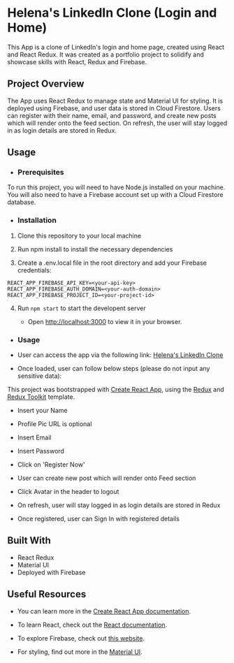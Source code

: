 # Helena's LinkedIn Clone (Login and Home)

This App is a clone of LinkedIn's login and home page, created using React and React Redux. It was created as a portfolio project to solidify and showcase skills with React, Redux and Firebase.

## Project Overview

The App uses React Redux to manage state and Material UI for styling. It is deployed using Firebase, and user data is stored in Cloud Firestore. Users can register with their name, email, and password, and create new posts which will render onto the feed section. On refresh, the user will stay logged in as login details are stored in Redux.

## Usage

- ### Prerequisites

To run this project, you will need to have Node.js installed on your machine. You will also need to have a Firebase account set up with a Cloud Firestore database.

- ### Installation

1. Clone this repository to your local machine

2. Run npm install to install the necessary dependencies

3. Create a .env.local file in the root directory and add your Firebase credentials:

```
REACT_APP_FIREBASE_API_KEY=<your-api-key>
REACT_APP_FIREBASE_AUTH_DOMAIN=<your-auth-domain>
REACT_APP_FIREBASE_PROJECT_ID=<your-project-id>
```

4. Run `npm start` to start the developent server

   - Open [http://localhost:3000](http://localhost:3000) to view it in your browser.

- ### Usage

- User can access the app via the following link: [Helena's LinkedIn Clone](https://linkedin-clone-cyberrie.web.app)

- Once loaded, user can follow below steps (please do not input any sensitive data):

This project was bootstrapped with [Create React App](https://github.com/facebook/create-react-app), using the [Redux](https://redux.js.org/) and [Redux Toolkit](https://redux-toolkit.js.org/) template.

- Insert your Name
- Profile Pic URL is optional
- Insert Email
- Insert Password
- Click on 'Register Now'

- User can create new post which will render onto Feed section

- Click Avatar in the header to logout

- On refresh, user will stay logged in as login details are stored in Redux

- Once registered, user can Sign In with registered details

## Built With

- React Redux
- Material UI
- Deployed with Firebase

## Useful Resources

- You can learn more in the [Create React App documentation](https://facebook.github.io/create-react-app/docs/getting-started).

- To learn React, check out the [React documentation](https://reactjs.org/).

- To explore Firebase, check out [this website](https://firebase.google.com/).

- For styling, find out more in the [Material UI](https://mui.com/).
